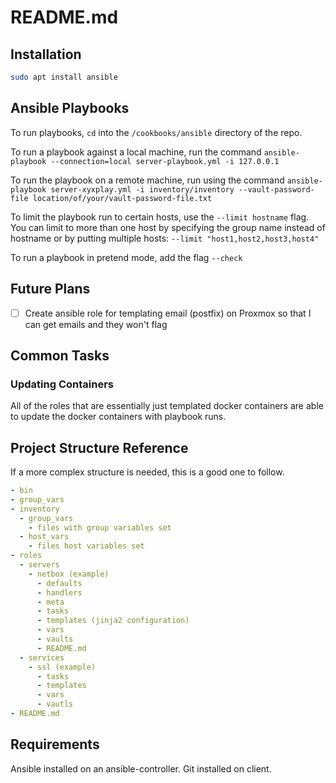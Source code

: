 # README.md

## Installation

```bash
sudo apt install ansible
```

## Ansible Playbooks

To run playbooks, `cd` into the `/cookbooks/ansible` directory of the repo.

To run a playbook against a local machine, run the command `ansible-playbook --connection=local server-playbook.yml -i 127.0.0.1`

To run the playbook on a remote machine, run using the command `ansible-playbook server-xyxplay.yml -i inventory/inventory --vault-password-file location/of/your/vault-password-file.txt`

To limit the playbook run to certain hosts, use the `--limit hostname` flag. You can limit to more than one host by specifying the group name instead of hostname or by putting multiple hosts: `--limit "host1,host2,host3,host4"`

To run a playbook in pretend mode, add the flag `--check`

## Future Plans

- [ ] Create ansible role for templating email (postfix) on Proxmox so that I can get emails and they won't flag

## Common Tasks

### Updating Containers

All of the roles that are essentially just templated docker containers are able to update the docker containers with playbook runs.

## Project Structure Reference

If a more complex structure is needed, this is a good one to follow.

```yaml
- bin
- group_vars
- inventory
  - group_vars
    - files with group variables set
  - host_vars
    - files host variables set
- roles
  - servers
    - netbox (example)
      - defaults
      - handlers
      - meta
      - tasks
      - templates (jinja2 configuration)
      - vars
      - vaults
      - README.md
  - services
    - ssl (example)
      - tasks
      - templates
      - vars
      - vautls
- README.md
```

## Requirements

Ansible installed on an ansible-controller. Git installed on client.
